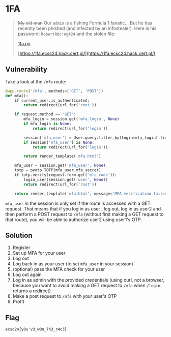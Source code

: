 # 1FA

> ~~My old man~~ Our `admin` is a fishing Formula 1 fanatic... But he has recently been phished (and infected by an infostealer). Here is his password: `RobertR@c!ng#24` and the stolen file:
>
> [1fa.py](https://hack.cert.pl/files/1fa-88f3f1d5e2ef6aa2ccce3faf847b304d5956a682.py)
>
> [https://1fa.ecsc24.hack.cert.pl/](https://1fa.ecsc24.hack.cert.pl/)

## Vulnerability
Take a look at the `/mfa` route:

```py
@app.route('/mfa', methods=['GET', 'POST'])
def mfa():
    if current_user.is_authenticated:
        return redirect(url_for('root'))

    if request.method == 'GET':
        mfa_login = session.get('mfa_login', None)
        if mfa_login is None:
            return redirect(url_for('login'))

        session['mfa_user'] = User.query.filter_by(login=mfa_login).first()
        if session['mfa_user'] is None:
            return redirect(url_for('login'))

        return render_template('mfa.html')

    mfa_user = session.get('mfa_user', None)
    totp = pyotp.TOTP(mfa_user.mfa_secret)
    if totp.verify(request.form.get('mfa_code')):
        login_user(session.get('user', None))
        return redirect(url_for('root'))

    return render_template('mfa.html', message='MFA verification failed!', type='warning')
```

`mfa_user` in the session is only set if the route is accessed with a GET request. That means that if you log in as user , log out, log in as user2 and then perform a POST request to `/mfa` (without first making a GET request to that route), you will be able to authorize user2 using user1's OTP.

## Solution
1. Register
2. Set up MFA for your user
2. Log out
3. Log back in as your user (to set `mfa_user` in your session)
4. (optional) pass the MFA check for your user
5. Log out again
6. Log in as admin with the provided credentials (using curl, not a browser, because you want to avoid making a GET request to `/mfa` when `/login` returns a redirect)
7. Make a post request to `/mfa` with your user's OTP
8. Profit

## Flag
`ecsc24{y0u'v3_w0n_7h3_r4c3}`
 